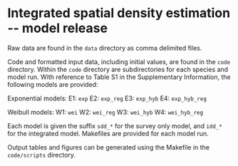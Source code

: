# Integrated spatial density estimation -- model release

Raw data are found in the `data` directory as comma delimited files.

Code and formatted input data, including initial values, are found in the `code` directory. Within the `code` directory are subdirectories for each species and model run. With reference to Table S1 in the Supplementary Information, the following models are provided:

Exponential models:
E1: `exp`
E2: `exp_reg`
E3: `exp_hyb`
E4: `exp_hyb_reg`

Weibull models:
W1: `wei`
W2: `wei_reg`
W3: `wei_hyb`
W4: `wei_hyb_reg`

Each model is given the suffix `sdd_*` for the survey only model, and `idd_*` for the integrated model. Makefiles are provided for each model run. 

Output tables and figures can be generated using the Makefile in the `code/scripts` directory.
